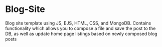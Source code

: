 # Blog-Site
Blog site template using JS, EJS, HTML, CSS, and MongoDB.  Contains functionality which allows you to compose a file and save the post to the DB, as well as update home page listings based on newly composed blog posts
